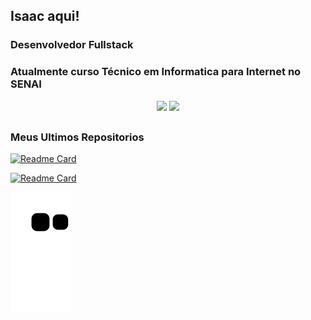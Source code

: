 ## Isaac aqui!
### Desenvolvedor Fullstack
### Atualmente curso Técnico em Informatica para Internet no SENAI
<div align="center">
 
  <img height="180em" src="https://github-readme-stats.vercel.app/api?username=IsaacMRodrigues&show_icons=true&theme=dracula&include_all_commits=true&count_private=false"/>
  <img height="180em" src="https://github-readme-stats.vercel.app/api/top-langs/?username=IsaacMRodrigues&layout=compact&langs_count=7&theme=dracula"/>
</div>
  
  ##

  ### Meus Ultimos Repositorios

  [![Readme Card](https://github-readme-stats.vercel.app/api/pin/?username=IsaacMRodrigues&repo=API_Departamento&theme=transparent)](https://github.com/IsaacMRodrigues/API_Departamento)

  [![Readme Card](https://github-readme-stats.vercel.app/api/pin/?username=IsaacMRodrigues&repo=collections-java-api-2023&theme=transparent)](https://github.com/IsaacMRodrigues/collections-java-api-2023)
 
<div> 
  
 
  ![Snake animation](https://github.com/rafaballerini/rafaballerini/blob/output/github-contribution-grid-snake.svg)
 
</div>
 

